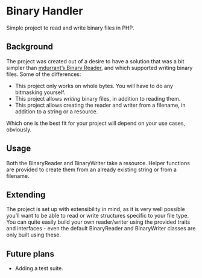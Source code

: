 # Binary Handler

Simple project to read and write binary files in PHP.

## Background

The project was created out of a desire to have a solution that was a bit simpler than [mdurrant’s 
Binary Reader](https://github.com/mdurrant/php-binary-reader), and which supported writing binary 
files. Some of the differences:

- This project only works on whole bytes. You will have to do any bitmasking yourself.
- This project allows _writing_ binary files, in addition to reading them.
- This project allows creating the reader and writer from a filename, in addition to a string or
  a resource.

Which one is the best fit for your project will depend on your use cases, obviously.

## Usage

Both the BinaryReader and BinaryWriter take a resource. Helper functions are provided to create
them from an already existing string or from a filename. 

## Extending

The project is set up with extensibility in mind, as it is very well possible you’ll want to be able to read or write
structures specific to your file type. You can quite easily build your own reader/writer using the provided traits
and interfaces - even the default BinaryReader and BinaryWriter classes are only built using these.

## Future plans

- Adding a test suite.
